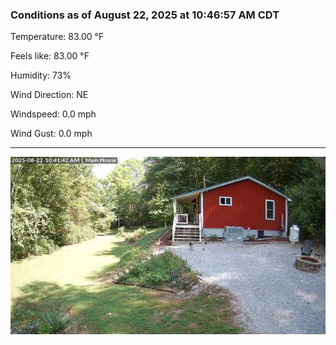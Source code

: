 ### Conditions as of August 22, 2025 at 10:46:57 AM CDT 

Temperature: 83.00 &deg;F

Feels like: 83.00 &deg;F

Humidity: 73%

Wind Direction: NE

Windspeed: 0.0 mph

Wind Gust: 0.0 mph

---

<img src="./images/latest.jpeg"/>

